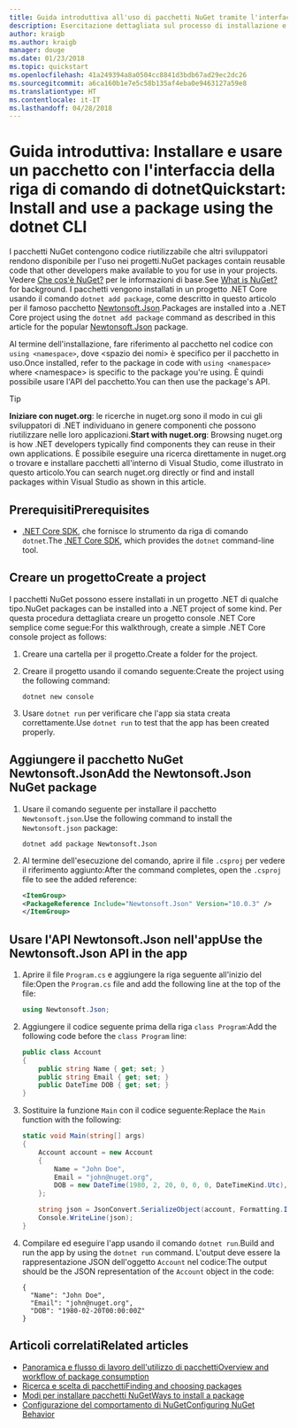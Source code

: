 ```yaml
---
title: Guida introduttiva all'uso di pacchetti NuGet tramite l'interfaccia della riga di comando di dotnet
description: Esercitazione dettagliata sul processo di installazione e uso di un pacchetto NuGet in un progetto .NET Core.
author: kraigb
ms.author: kraigb
manager: douge
ms.date: 01/23/2018
ms.topic: quickstart
ms.openlocfilehash: 41a249394a8a0504cc8841d3bdb67ad29ec2dc26
ms.sourcegitcommit: a6ca160b1e7e5c58b135af4eba0e9463127a59e8
ms.translationtype: HT
ms.contentlocale: it-IT
ms.lasthandoff: 04/28/2018
---
```

# <a name="quickstart-install-and-use-a-package-using-the-dotnet-cli"></a><span data-ttu-id="1b8a7-103">Guida introduttiva: Installare e usare un pacchetto con l'interfaccia della riga di comando di dotnet</span><span class="sxs-lookup"><span data-stu-id="1b8a7-103">Quickstart: Install and use a package using the dotnet CLI</span></span>

<span data-ttu-id="1b8a7-104">I pacchetti NuGet contengono codice riutilizzabile che altri sviluppatori rendono disponibile per l'uso nei progetti.</span><span class="sxs-lookup"><span data-stu-id="1b8a7-104">NuGet packages contain reusable code that other developers make available to you for use in your projects.</span></span> <span data-ttu-id="1b8a7-105">Vedere [Che cos'è NuGet?](../What-is-NuGet.md) per le informazioni di base.</span><span class="sxs-lookup"><span data-stu-id="1b8a7-105">See [What is NuGet?](../What-is-NuGet.md) for background.</span></span> <span data-ttu-id="1b8a7-106">I pacchetti vengono installati in un progetto .NET Core usando il comando `dotnet add package`, come descritto in questo articolo per il famoso pacchetto [Newtonsoft.Json](https://www.nuget.org/packages/Newtonsoft.Json/).</span><span class="sxs-lookup"><span data-stu-id="1b8a7-106">Packages are installed into a .NET Core project using the `dotnet add package` command as described in this article for the popular [Newtonsoft.Json](https://www.nuget.org/packages/Newtonsoft.Json/) package.</span></span>

<span data-ttu-id="1b8a7-107">Al termine dell'installazione, fare riferimento al pacchetto nel codice con `using <namespace>`, dove \<spazio dei nomi\> è specifico per il pacchetto in uso.</span><span class="sxs-lookup"><span data-stu-id="1b8a7-107">Once installed, refer to the package in code with `using <namespace>` where \<namespace\> is specific to the package you're using.</span></span> <span data-ttu-id="1b8a7-108">È quindi possibile usare l'API del pacchetto.</span><span class="sxs-lookup"><span data-stu-id="1b8a7-108">You can then use the package's API.</span></span>

> [!Tip]
> <span data-ttu-id="1b8a7-109">**Iniziare con nuget.org**: le ricerche in nuget.org sono il modo in cui gli sviluppatori di .NET individuano in genere componenti che possono riutilizzare nelle loro applicazioni.</span><span class="sxs-lookup"><span data-stu-id="1b8a7-109">**Start with nuget.org**: Browsing nuget.org is how .NET developers typically find components they can reuse in their own applications.</span></span> <span data-ttu-id="1b8a7-110">È possibile eseguire una ricerca direttamente in nuget.org o trovare e installare pacchetti all'interno di Visual Studio, come illustrato in questo articolo.</span><span class="sxs-lookup"><span data-stu-id="1b8a7-110">You can search nuget.org directly or find and install packages within Visual Studio as shown in this article.</span></span>

## <a name="prerequisites"></a><span data-ttu-id="1b8a7-111">Prerequisiti</span><span class="sxs-lookup"><span data-stu-id="1b8a7-111">Prerequisites</span></span>

- <span data-ttu-id="1b8a7-112">[.NET Core SDK](https://www.microsoft.com/net/download/), che fornisce lo strumento da riga di comando `dotnet`.</span><span class="sxs-lookup"><span data-stu-id="1b8a7-112">The [.NET Core SDK](https://www.microsoft.com/net/download/), which provides the `dotnet` command-line tool.</span></span>

## <a name="create-a-project"></a><span data-ttu-id="1b8a7-113">Creare un progetto</span><span class="sxs-lookup"><span data-stu-id="1b8a7-113">Create a project</span></span>

<span data-ttu-id="1b8a7-114">I pacchetti NuGet possono essere installati in un progetto .NET di qualche tipo.</span><span class="sxs-lookup"><span data-stu-id="1b8a7-114">NuGet packages can be installed into a .NET project of some kind.</span></span> <span data-ttu-id="1b8a7-115">Per questa procedura dettagliata creare un progetto console .NET Core semplice come segue:</span><span class="sxs-lookup"><span data-stu-id="1b8a7-115">For this walkthrough, create a simple .NET Core console project as follows:</span></span>

1. <span data-ttu-id="1b8a7-116">Creare una cartella per il progetto.</span><span class="sxs-lookup"><span data-stu-id="1b8a7-116">Create a folder for the project.</span></span>

1. <span data-ttu-id="1b8a7-117">Creare il progetto usando il comando seguente:</span><span class="sxs-lookup"><span data-stu-id="1b8a7-117">Create the project using the following command:</span></span>

    ```cli
    dotnet new console
    ```

1. <span data-ttu-id="1b8a7-118">Usare `dotnet run` per verificare che l'app sia stata creata correttamente.</span><span class="sxs-lookup"><span data-stu-id="1b8a7-118">Use `dotnet run` to test that the app has been created properly.</span></span>

## <a name="add-the-newtonsoftjson-nuget-package"></a><span data-ttu-id="1b8a7-119">Aggiungere il pacchetto NuGet Newtonsoft.Json</span><span class="sxs-lookup"><span data-stu-id="1b8a7-119">Add the Newtonsoft.Json NuGet package</span></span>

1. <span data-ttu-id="1b8a7-120">Usare il comando seguente per installare il pacchetto `Newtonsoft.json`.</span><span class="sxs-lookup"><span data-stu-id="1b8a7-120">Use the following command to install the `Newtonsoft.json` package:</span></span>

    ```cli
    dotnet add package Newtonsoft.Json
    ```

2. <span data-ttu-id="1b8a7-121">Al termine dell'esecuzione del comando, aprire il file `.csproj` per vedere il riferimento aggiunto:</span><span class="sxs-lookup"><span data-stu-id="1b8a7-121">After the command completes, open the `.csproj` file to see the added reference:</span></span>

    ```xml
   <ItemGroup>
    <PackageReference Include="Newtonsoft.Json" Version="10.0.3" />
   </ItemGroup>
    ```

## <a name="use-the-newtonsoftjson-api-in-the-app"></a><span data-ttu-id="1b8a7-122">Usare l'API Newtonsoft.Json nell'app</span><span class="sxs-lookup"><span data-stu-id="1b8a7-122">Use the Newtonsoft.Json API in the app</span></span>

1. <span data-ttu-id="1b8a7-123">Aprire il file `Program.cs` e aggiungere la riga seguente all'inizio del file:</span><span class="sxs-lookup"><span data-stu-id="1b8a7-123">Open the `Program.cs` file and add the following line at the top of the file:</span></span>

    ```cs
    using Newtonsoft.Json;
    ```

1. <span data-ttu-id="1b8a7-124">Aggiungere il codice seguente prima della riga `class Program`:</span><span class="sxs-lookup"><span data-stu-id="1b8a7-124">Add the following code before the `class Program` line:</span></span>

    ```cs
    public class Account
    {
        public string Name { get; set; }
        public string Email { get; set; }
        public DateTime DOB { get; set; }
    }
    ```

1. <span data-ttu-id="1b8a7-125">Sostituire la funzione `Main` con il codice seguente:</span><span class="sxs-lookup"><span data-stu-id="1b8a7-125">Replace the `Main` function with the following:</span></span>

    ```cs
    static void Main(string[] args)
    {
        Account account = new Account
        {
            Name = "John Doe",
            Email = "john@nuget.org",
            DOB = new DateTime(1980, 2, 20, 0, 0, 0, DateTimeKind.Utc),
        };

        string json = JsonConvert.SerializeObject(account, Formatting.Indented);
        Console.WriteLine(json);
    }
    ```

1. <span data-ttu-id="1b8a7-126">Compilare ed eseguire l'app usando il comando `dotnet run`.</span><span class="sxs-lookup"><span data-stu-id="1b8a7-126">Build and run the app by using the `dotnet run` command.</span></span> <span data-ttu-id="1b8a7-127">L'output deve essere la rappresentazione JSON dell'oggetto `Account` nel codice:</span><span class="sxs-lookup"><span data-stu-id="1b8a7-127">The output should be the JSON representation of the `Account` object in the code:</span></span>

    ```output
    {
      "Name": "John Doe",
      "Email": "john@nuget.org",
      "DOB": "1980-02-20T00:00:00Z"
    }
    ```

## <a name="related-articles"></a><span data-ttu-id="1b8a7-128">Articoli correlati</span><span class="sxs-lookup"><span data-stu-id="1b8a7-128">Related articles</span></span>

- [<span data-ttu-id="1b8a7-129">Panoramica e flusso di lavoro dell'utilizzo di pacchetti</span><span class="sxs-lookup"><span data-stu-id="1b8a7-129">Overview and workflow of package consumption</span></span>](../consume-packages/overview-and-workflow.md)
- [<span data-ttu-id="1b8a7-130">Ricerca e scelta di pacchetti</span><span class="sxs-lookup"><span data-stu-id="1b8a7-130">Finding and choosing packages</span></span>](../consume-packages/finding-and-choosing-packages.md)
- [<span data-ttu-id="1b8a7-131">Modi per installare pacchetti NuGet</span><span class="sxs-lookup"><span data-stu-id="1b8a7-131">Ways to install a package</span></span>](../consume-packages/ways-to-install-a-package.md)
- [<span data-ttu-id="1b8a7-132">Configurazione del comportamento di NuGet</span><span class="sxs-lookup"><span data-stu-id="1b8a7-132">Configuring NuGet Behavior</span></span>](../consume-packages/configuring-nuget-behavior.md)
